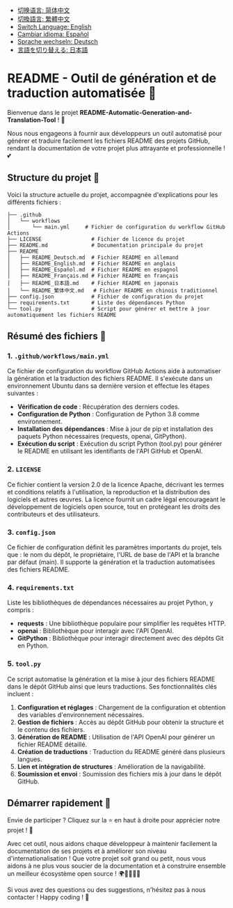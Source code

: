 - [切换语言: 简体中文](/README.md)
- [切換語言: 繁體中文](/README/README_繁体中文.md)
- [Switch Language: English](/README/README_English.md)
- [Cambiar idioma: Español](/README/README_Español.md)
- [Sprache wechseln: Deutsch](/README/README_Deutsch.md)
- [言語を切り替える: 日本語](/README/README_日本語.md)

# README - Outil de génération et de traduction automatisée 🌟

Bienvenue dans le projet **README-Automatic-Generation-and-Translation-Tool** ! 🚀

Nous nous engageons à fournir aux développeurs un outil automatisé pour générer et traduire facilement les fichiers README des projets GitHub, rendant la documentation de votre projet plus attrayante et professionnelle ! 💕

## Structure du projet 📂

Voici la structure actuelle du projet, accompagnée d'explications pour les différents fichiers :

```
├── .github
│   └── workflows
│       └── main.yml     # Fichier de configuration du workflow GitHub Actions
├── LICENSE                # Fichier de licence du projet
├── README.md              # Documentation principale du projet
├── README
│   ├── README_Deutsch.md  # Fichier README en allemand
│   ├── README_English.md  # Fichier README en anglais
│   ├── README_Español.md  # Fichier README en espagnol
│   ├── README_Français.md # Fichier README en français
│   ├── README_日本語.md    # Fichier README en japonais
│   └── README_繁体中文.md   # Fichier README en chinois traditionnel
├── config.json            # Fichier de configuration du projet
├── requirements.txt       # Liste des dépendances Python
└── tool.py                # Script pour générer et mettre à jour automatiquement les fichiers README
```

## Résumé des fichiers 📄

### 1. `.github/workflows/main.yml`
Ce fichier de configuration du workflow GitHub Actions aide à automatiser la génération et la traduction des fichiers README. Il s'exécute dans un environnement Ubuntu dans sa dernière version et effectue les étapes suivantes :

- **Vérification de code** : Récupération des derniers codes.
- **Configuration de Python** : Configuration de Python 3.8 comme environnement.
- **Installation des dépendances** : Mise à jour de pip et installation des paquets Python nécessaires (requests, openai, GitPython).
- **Exécution du script** : Exécution du script Python (tool.py) pour générer le README en utilisant les identifiants de l'API GitHub et OpenAI.

### 2. `LICENSE`
Ce fichier contient la version 2.0 de la licence Apache, décrivant les termes et conditions relatifs à l'utilisation, la reproduction et la distribution des logiciels et autres œuvres. La licence fournit un cadre légal encourageant le développement de logiciels open source, tout en protégeant les droits des contributeurs et des utilisateurs.

### 3. `config.json`
Ce fichier de configuration définit les paramètres importants du projet, tels que : le nom du dépôt, le propriétaire, l'URL de base de l'API et la branche par défaut (main). Il supporte la génération et la traduction automatisées des fichiers README.

### 4. `requirements.txt`
Liste les bibliothèques de dépendances nécessaires au projet Python, y compris :

- **requests** : Une bibliothèque populaire pour simplifier les requêtes HTTP.
- **openai** : Bibliothèque pour interagir avec l'API OpenAI.
- **GitPython** : Bibliothèque pour interagir directement avec des dépôts Git en Python.

### 5. `tool.py`
Ce script automatise la génération et la mise à jour des fichiers README dans le dépôt GitHub ainsi que leurs traductions. Ses fonctionnalités clés incluent :

1. **Configuration et réglages** : Chargement de la configuration et obtention des variables d'environnement nécessaires.
2. **Gestion de fichiers** : Accès au dépôt GitHub pour obtenir la structure et le contenu des fichiers.
3. **Génération de README** : Utilisation de l'API OpenAI pour générer un fichier README détaillé.
4. **Création de traductions** : Traduction du README généré dans plusieurs langues.
5. **Lien et intégration de structures** : Amélioration de la navigabilité.
6. **Soumission et envoi** : Soumission des fichiers mis à jour dans le dépôt GitHub.

## Démarrer rapidement 🚀

Envie de participer ? Cliquez sur la ⭐ en haut à droite pour apprécier notre projet ! 💖 

Avec cet outil, nous aidons chaque développeur à maintenir facilement la documentation de ses projets et à améliorer son niveau d'internationalisation ! Que votre projet soit grand ou petit, nous vous aidons à ne plus vous soucier de la documentation et à construire ensemble un meilleur écosystème open source ! 🌍👩‍💻👨‍💻

Si vous avez des questions ou des suggestions, n'hésitez pas à nous contacter ! Happy coding ! 🎉
